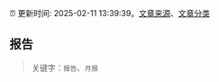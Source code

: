 :alarm_clock: 更新时间: 2025-02-11 13:39:39。[文章来源](/README.md)、[文章分类](/TAGS.md)

## 报告


> 关键字：`报告`、`月报`



